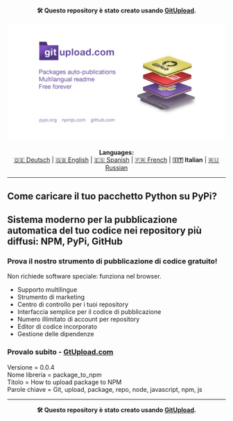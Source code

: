 <p align="center"><b>🛠️ Questo repository è stato creato usando <a href="https://gitupload.com">GitUpload</a>.</b></p>
<p align="center"><a href="https://gitupload.com"><img src="https://github.com/markolofsen/package_to_npm//blob/master/.banners/banner_it.jpg?raw=1" /></a></p>
<p align="center"><b>Languages:</b><br /><a href="https://github.com/markolofsen/package_to_npm/blob/master/README_de.md">🇩🇪 Deutsch</a> | <a href="https://github.com/markolofsen/package_to_npm/blob/master/README.md">🇬🇧 English</a> | <a href="https://github.com/markolofsen/package_to_npm/blob/master/README_es.md">🇪🇸 Spanish</a> | <a href="https://github.com/markolofsen/package_to_npm/blob/master/README_fr.md">🇫🇷 French</a> | <b>🇮🇹 Italian</b> | <a href="https://github.com/markolofsen/package_to_npm/blob/master/README_ru.md">🇷🇺 Russian</a></p>

---

## Come caricare il tuo pacchetto Python su PyPi?
## Sistema moderno per la pubblicazione automatica del tuo codice nei repository più diffusi: NPM, PyPi, GitHub

### Prova il nostro strumento di pubblicazione di codice gratuito!

Non richiede software speciale: funziona nel browser.

* Supporto multilingue
* Strumento di marketing
* Centro di controllo per i tuoi repository
* Interfaccia semplice per il codice di pubblicazione
* Numero illimitato di account per repository
* Editor di codice incorporato
* Gestione delle dipendenze

### Provalo subito - <a href="https://gitupload.com">GtUpload.com</a>

Versione = 0.0.4 <br />
Nome libreria = package_to_npm <br />
Titolo = How to upload package to NPM <br />
Parole chiave = Git,  upload,  package,  repo,  node,  javascript,  npm,  js <br />

---

<p align="center"><b>🛠️ Questo repository è stato creato usando <a href="https://gitupload.com">GitUpload</a>.</b></p>